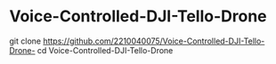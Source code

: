 # Voice-Controlled-DJI-Tello-Drone
git clone https://github.com/2210040075/Voice-Controlled-DJI-Tello-Drone-
cd Voice-Controlled-DJI-Tello-Drone
